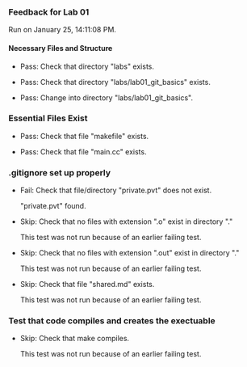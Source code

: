 ### Feedback for Lab 01

Run on January 25, 14:11:08 PM.


#### Necessary Files and Structure

+ Pass: Check that directory "labs" exists.

+ Pass: Check that directory "labs/lab01_git_basics" exists.

+ Pass: Change into directory "labs/lab01_git_basics".


### Essential Files Exist

+ Pass: Check that file "makefile" exists.

+ Pass: Check that file "main.cc" exists.


### .gitignore set up properly

+ Fail: Check that file/directory "private.pvt" does not exist.

     "private.pvt" found.

+ Skip: Check that no files with extension ".o" exist in directory "."

  This test was not run because of an earlier failing test.

+ Skip: Check that no files with extension ".out" exist in directory "."

  This test was not run because of an earlier failing test.

+ Skip: Check that file "shared.md" exists.

  This test was not run because of an earlier failing test.


### Test that code compiles and creates the exectuable

+ Skip: Check that make compiles.

  This test was not run because of an earlier failing test.

